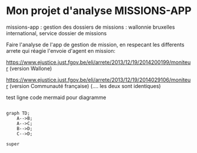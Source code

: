 # Mon projet d'analyse MISSIONS-APP

missions-app : gestion des dossiers de missions : wallonnie bruxelles international, service dossier de missions

Faire l'analyse de l'app de gestion de mission, en respecant les differents arrete qui réagie l'envoie d'agent en mission:

https://www.ejustice.just.fgov.be/eli/arrete/2013/12/19/2014200199/moniteur
    (version Wallone)

https://www.ejustice.just.fgov.be/eli/arrete/2013/12/19/2014029106/moniteur
    (version Communauté française)
        (.... les deux sont identiques)



test ligne code mermaid pour diagramme

```mermaid

graph TD;
    A-->B;
    A-->C;
    B-->D;
    C-->D;

super

```

